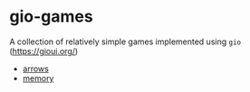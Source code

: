 # gio-games
A collection of relatively simple games implemented using `gio` (https://gioui.org/)

- [arrows](https://github.com/raff/gio-games/arrows)
- [memory](https://github.com/raff/gio-games/memory)
